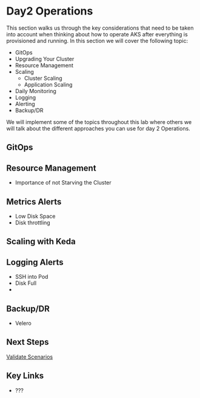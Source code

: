 # Day2 Operations

This section walks us through the key considerations that need to be taken into account when thinking about how to operate AKS after everything is provisioned and running. In this section we will cover the following topic:

- GitOps
- Upgrading Your Cluster
- Resource Management
- Scaling
  - Cluster Scaling
  - Application Scaling
- Daily Monitoring
- Logging
- Alerting
- Backup/DR

We will implement some of the topics throughout this lab where others we will talk about the different approaches you can use for day 2 Operations.

## GitOps

## Resource Management

* Importance of not Starving the Cluster

## Metrics Alerts

* Low Disk Space
* Disk throttling 

## Scaling with Keda

## Logging Alerts

* SSH into Pod
* Disk Full
* 

## Backup/DR

* Velero

## Next Steps

[Validate Scenarios](/validate-scenarios/README.md)

## Key Links

* ???
